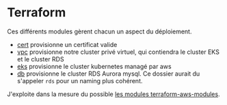 # Terraform

Ces différents modules gèrent chacun un aspect du déploiement.

- [cert](./cert/) provisionne un certificat valide
- [vpc](./vpc/) provisionne notre cluster privé virtuel, qui contiendra le cluster EKS et le cluster RDS
- [eks](./eks/) provisionne le cluster kubernetes managé par aws
- [db](./db/) provisionne le cluster RDS Aurora mysql. Ce dossier aurait du s'appeler `rds` pour un naming plus cohérent.

J'exploite dans la mesure du possible [les modules terraform-aws-modules](https://registry.terraform.io/modules/terraform-aws-modules).
